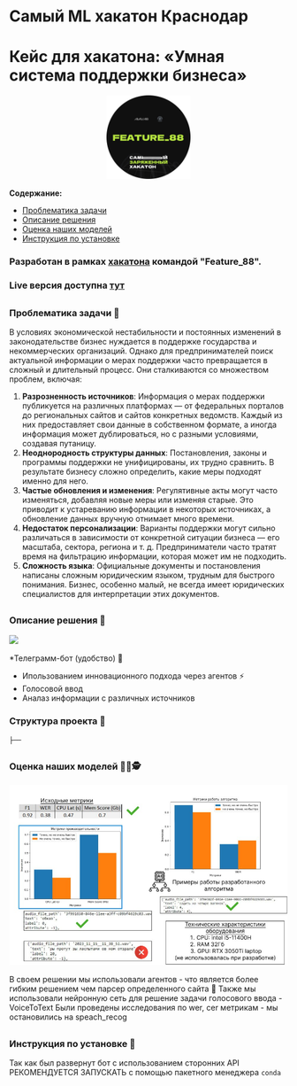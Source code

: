 # Самый ML хакатон Краснодар 
# Кейс для хакатона: «Умная система поддержки бизнеса»
<a name="readme-top"></a>
<p align="center">  
<img width="30%" src="./photo_5314467012107429274_c%20(1).jpg" alt="banner">
</p>
  <p align="center">
    <!--<h1 align="center">LLAIM</h1>-->
  </p>
  <p align="center">
    <p></p>
    <!-- <p><strong>Интеллектуальный пульт составителя.</strong></p> -->

  </p>
</div>

**Содержание:**
- [Проблематика задачи](#title1)
- [Описание решения](#title2)
- [Оценка наших моделей](#title4)
- [Инструкция по установке](#title5)
### Разработан в рамках [хакатона](https://avalab.yonote.ru/share/24970531-c84b-4e50-ae75-08f894355959) командой "Feature_88".
### Live версия доступна [тут](https://web.telegram.org/k/#@Info_Checking_bot)

## <h3 align="start"><a id="title1">Проблематика задачи 🧐</a></h3>  
В условиях экономической нестабильности и постоянных изменений в законодательстве бизнес нуждается в поддержке государства и некоммерческих организаций. Однако для предпринимателей поиск актуальной информации о мерах поддержки часто превращается в сложный и длительный процесс. Они сталкиваются со множеством проблем, включая:

1. **Разрозненность источников**: Информация о мерах поддержки публикуется на различных платформах — от федеральных порталов до региональных сайтов и сайтов конкретных ведомств. Каждый из них предоставляет свои данные в собственном формате, а иногда информация может дублироваться, но с разными условиями, создавая путаницу.
2. **Неоднородность структуры данных**: Постановления, законы и программы поддержки не унифицированы, их трудно сравнить. В результате бизнесу сложно определить, какие меры подходят именно для него.
3. **Частые обновления и изменения**: Регулятивные акты могут часто изменяться, добавляя новые меры или изменяя старые. Это приводит к устареванию информации в некоторых источниках, а обновление данных вручную отнимает много времени.
4. **Недостаток персонализации**: Варианты поддержки могут сильно различаться в зависимости от конкретной ситуации бизнеса — его масштаба, сектора, региона и т. д. Предприниматели часто тратят время на фильтрацию информации, которая может им не подходить.
5. **Сложность языка**: Официальные документы и постановления написаны сложным юридическим языком, трудным для быстрого понимания. Бизнес, особенно малый, не всегда имеет юридических специалистов для интерпретации этих документов.


## <h3 align="start"><a id="title2">Описание решения 📝</a></h3>

![](https://github.com/ioann2233/Feature_88_Krasnodar/blob/main/%D1%83%D1%81%D0%BA%D0%BE%D1%801.gif)


*Телеграмм-бот (удобство) 📍
* Ипользованием инновационного подхода через агентов ⚡
* Голосовой ввод
* Аналаз информации с различных источников 
### Структура проекта 🧱

```
├──
```

## <h3 align="start"><a id="title4">Оценка наших моделей 🧑‍🏫🕵️</a></h3> 

![Альтернативный текст](https://github.com/Yagorka/LLAIM_rzd/blob/main/images/photo_2024-10-13_09-19-48.jpg)

  
В своем решении мы использовали агентов - что является более гибким решением чем парсер определенного сайта 🤯
Также мы использовали нейронную сеть для решение задачи голосового ввода - VoiceToText
Были проведены исследования по wer, cer метрикам - мы остановились на speach_recog

## <h3 align="start"><a id="title5">Инструкция по установке 🧐</a></h3> 
Так как был развернут бот с использованием сторонних API РЕКОМЕНДУЕТСЯ ЗАПУСКАТЬ c помощью пакетного менеджера `conda`
